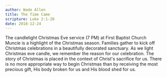 ```yaml
---
author: Wade Allen
title: The Time Came
scripture: Luke 2:1-20
date: 2018-12-24
---
```


The candlelight Christmas Eve service (7 PM) at First Baptist Church Muncie is a highlight of the Christmas season. Families gather to kick off Christmas celebrations in a beautifully decorated sanctuary. As we light Christmas eve candle, we remember the reason for our celebration. The story of Christmas is placed in the context of Christ's sacrifice for us. There is no more appropriate way to begin Christmas than by receiving the most precious gift, His body broken for us and His blood shed for us.
